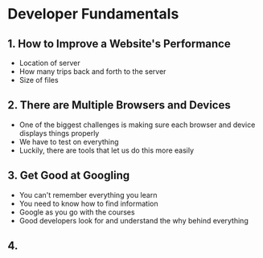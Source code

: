 # Developer Fundamentals

## 1. How to Improve a Website's Performance

- Location of server
- How many trips back and forth to the server
- Size of files

## 2. There are Multiple Browsers and Devices

- One of the biggest challenges is making sure each browser and device displays things properly
- We have to test on everything
- Luckily, there are tools that let us do this more easily

## 3. Get Good at Googling

- You can't remember everything you learn
- You need to know how to find information 
- Google as you go with the courses
- Good developers look for and understand the why behind everything

## 4. 
